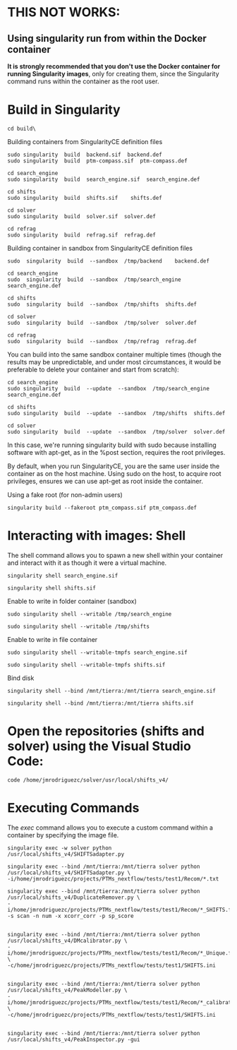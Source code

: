# THIS NOT WORKS:

## Using singularity run from within the Docker container
**It is strongly recommended that you don't use the Docker container for running Singularity images**, only for creating them, since the Singularity command runs within the container as the root user.


# Build in Singularity

```
cd build\
```

Building containers from SingularityCE definition files
```
sudo singularity  build  backend.sif  backend.def
sudo singularity  build  ptm-compass.sif  ptm-compass.def

cd search_engine
sudo singularity  build  search_engine.sif  search_engine.def

cd shifts
sudo singularity  build  shifts.sif    shifts.def

cd solver
sudo singularity  build  solver.sif  solver.def

cd refrag
sudo singularity  build  refrag.sif  refrag.def
```


Building container in sandbox from SingularityCE definition files
```
sudo  singularity  build  --sandbox  /tmp/backend    backend.def

cd search_engine
sudo  singularity  build  --sandbox  /tmp/search_engine    search_engine.def

cd shifts
sudo  singularity  build  --sandbox  /tmp/shifts  shifts.def

cd solver
sudo  singularity  build  --sandbox  /tmp/solver  solver.def

cd refrag
sudo  singularity  build  --sandbox  /tmp/refrag  refrag.def
```



You can build into the same sandbox container multiple times (though the results may be unpredictable, and under most circumstances, it would be preferable to delete your container and start from scratch):
```
cd search_engine
sudo singularity  build  --update  --sandbox  /tmp/search_engine  search_engine.def

cd shifts
sudo singularity  build  --update  --sandbox  /tmp/shifts  shifts.def

cd solver
sudo singularity  build  --update  --sandbox  /tmp/solver  solver.def
```


In this case, we're running singularity build with sudo because installing software with apt-get, as in the %post section, requires the root privileges.

By default, when you run SingularityCE, you are the same user inside the container as on the host machine. Using sudo on the host, to acquire root privileges, ensures we can use apt-get as root inside the container.

Using a fake root (for non-admin users)
```
singularity build --fakeroot ptm_compass.sif ptm_compass.def
```


# Interacting with images: Shell
The shell command allows you to spawn a new shell within your container and interact with it as though it were a virtual machine.

```
singularity shell search_engine.sif

singularity shell shifts.sif
```

Enable to write in folder container (sandbox)
```
sudo singularity shell --writable /tmp/search_engine

sudo singularity shell --writable /tmp/shifts
```

Enable to write in file container
```
sudo singularity shell --writable-tmpfs search_engine.sif

sudo singularity shell --writable-tmpfs shifts.sif
```

Bind disk
```
singularity shell --bind /mnt/tierra:/mnt/tierra search_engine.sif

singularity shell --bind /mnt/tierra:/mnt/tierra shifts.sif
```


# Open the repositories (shifts and solver) using the Visual Studio Code:
```
code /home/jmrodriguezc/solver/usr/local/shifts_v4/
```

# Executing Commands
The *exec* command allows you to execute a custom command within a container by specifying the image file.

```
singularity exec -w solver python /usr/local/shifts_v4/SHIFTSadapter.py 
```


```
singularity exec --bind /mnt/tierra:/mnt/tierra solver python /usr/local/shifts_v4/SHIFTSadapter.py \
-i/home/jmrodriguezc/projects/PTMs_nextflow/tests/test1/Recom/*.txt

singularity exec --bind /mnt/tierra:/mnt/tierra solver python /usr/local/shifts_v4/DuplicateRemover.py \
-i/home/jmrodriguezc/projects/PTMs_nextflow/tests/test1/Recom/*_SHIFTS.feather -s scan -n num -x xcorr_corr -p sp_score


singularity exec --bind /mnt/tierra:/mnt/tierra solver python /usr/local/shifts_v4/DMcalibrator.py \
-i/home/jmrodriguezc/projects/PTMs_nextflow/tests/test1/Recom/*_Unique.feather \
-c/home/jmrodriguezc/projects/PTMs_nextflow/tests/test1/SHIFTS.ini


singularity exec --bind /mnt/tierra:/mnt/tierra solver python /usr/local/shifts_v4/PeakModeller.py \
-i/home/jmrodriguezc/projects/PTMs_nextflow/tests/test1/Recom/*_calibrated.feather \
-c/home/jmrodriguezc/projects/PTMs_nextflow/tests/test1/SHIFTS.ini


singularity exec --bind /mnt/tierra:/mnt/tierra solver python /usr/local/shifts_v4/PeakInspector.py -gui



```



